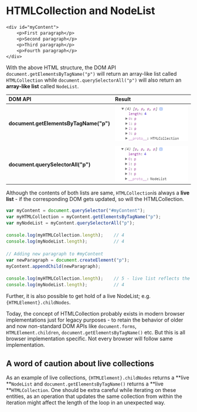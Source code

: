 # HTMLCollection and NodeList

```
<div id="myContent">
    <p>First paragraph</p>
    <p>Second paragraph</p>
    <p>Third paragraph</p>
    <p>Fourth paragraph</p>
</div>
```

With the above HTML structure, the DOM API `document.getElementsByTagName("p")` will return an array-like list called `HTMLCollection` while `document.querySelectorAll("p")` will also return an **array-like list** called `NodeList`.

| DOM API | Result |
| :--- | :--- |
| **document.getElementsByTagName\("p"\)** | ![](/assets/HTMLCollection.png) |
|  |  |
| **document.querySelectorAll\("p"\)** | ![](/assets/NodeList.png) |

Although the contents of both lists are same, `HTMLCollection`is always a **live list** - if the corresponding DOM gets updated, so will the HTMLCollection.

```js
var myContent = document.querySelector("#myContent");
var myHTMLCollection = myContent.getElementsByTagName("p");
var myNodeList = myContent.querySelectorAll("p");

console.log(myHTMLCollection.length);    // 4
console.log(myNodeList.length);          // 4

// Adding new paragraph to #myContent
var newParagraph = document.createElement("p");
myContent.appendChild(newParagraph);

console.log(myHTMLCollection.length);    // 5 - live list reflects the current state of DOM
console.log(myNodeList.length);          // 4
```

Further, it is also possible to get hold of a live NodeList; e.g. `{HTMLElement}.childNodes`.

Today, the concept of HTMLCollection probably exists in modern browser implementations just for legacy purposes - to retain the behavior of older and now non-standard DOM APIs like `document.forms`, `HTMLElement.children`, `document.getElementsByTagName()` etc. But this is all browser implementation specific. Not every browser will follow same implementation.

## A word of caution about live collections

As an example of live collections, `{HTMLElement}.childNodes` returns a **live **`NodeList` and `document.getElementsByTagName()` returns a **live **`HTMLCollection`. One should be extra careful while iterating on these entities, as an operation that updates the same collection from within the iteration might affect the length of the loop in an unexpected way.

